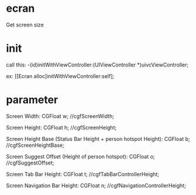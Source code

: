# ecran
Get screen size

# init
call this: -(id)initWithViewController:(UIViewController *)uivcViewController;

ex: 
  [[Ecran alloc]initWithViewController:self];

# parameter
  Screen Width:
    CGFloat w; //cgfScreenWidth;
  
  Screen Height:
    CGFloat h; //cgfScreenHeight;
  
  Screen Height Base (Status Bar Height + person hotspot Height):
    CGFloat b; //cgfScreenHeightBase;
  
  Screen Suggest Offset (Height of person hotspot):
    CGFloat o; //cgfSuggestOffset;
  
  Screen Tab Bar Height:
    CGFloat t; //cgfTabBarControllerHeight;
  
  Screen Navigation Bar Height:
    CGFloat n; //cgfNavigationControllerHeight;
